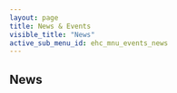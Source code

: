 ```yaml
---
layout: page
title: News & Events
visible_title: "News"
active_sub_menu_id: ehc_mnu_events_news
---
```

## News
